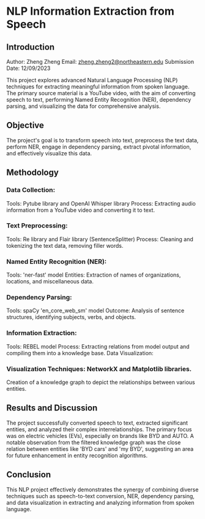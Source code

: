 # NLP Information Extraction from Speech
## Introduction
Author: Zheng Zheng
Email: zheng.zheng2@northeastern.edu
Submission Date: 12/09/2023

This project explores advanced Natural Language Processing (NLP) techniques for extracting meaningful information from spoken language. The primary source material is a YouTube video, with the aim of converting speech to text, performing Named Entity Recognition (NER), dependency parsing, and visualizing the data for comprehensive analysis.

## Objective
The project's goal is to transform speech into text, preprocess the text data, perform NER, engage in dependency parsing, extract pivotal information, and effectively visualize this data.

## Methodology
### Data Collection:
Tools: Pytube library and OpenAI Whisper library
Process: Extracting audio information from a YouTube video and converting it to text.
### Text Preprocessing:
Tools: Re library and Flair library (SentenceSplitter)
Process: Cleaning and tokenizing the text data, removing filler words.
### Named Entity Recognition (NER):
Tools: 'ner-fast' model
Entities: Extraction of names of organizations, locations, and miscellaneous data.
### Dependency Parsing:
Tools: spaCy 'en_core_web_sm' model
Outcome: Analysis of sentence structures, identifying subjects, verbs, and objects.
### Information Extraction:
Tools: REBEL model
Process: Extracting relations from model output and compiling them into a knowledge base.
Data Visualization:

### Visualization Techniques: NetworkX and Matplotlib libraries.
Creation of a knowledge graph to depict the relationships between various entities.
## Results and Discussion
The project successfully converted speech to text, extracted significant entities, and analyzed their complex interrelationships. The primary focus was on electric vehicles (EVs), especially on brands like BYD and AUTO. A notable observation from the filtered knowledge graph was the close relation between entities like 'BYD cars' and 'my BYD', suggesting an area for future enhancement in entity recognition algorithms.

## Conclusion
This NLP project effectively demonstrates the synergy of combining diverse techniques such as speech-to-text conversion, NER, dependency parsing, and data visualization in extracting and analyzing information from spoken language.
